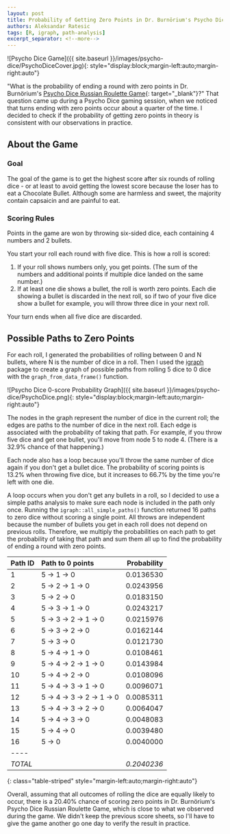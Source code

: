 ```yaml
---
layout: post
title: Probability of Getting Zero Points in Dr. Burnörium's Psycho Dice Game 
authors: Aleksandar Ratesic
tags: [R, igraph, path-analysis]
excerpt_separator: <!--more-->
---
```


![Psycho Dice Game]({{ site.baseurl }}/images/psycho-dice/PsychoDiceCover.jpg){: style="display:block;margin-left:auto;margin-right:auto"}

"What is the probability of ending a round with zero points in Dr. Burnörium's [Psycho Dice Russian Roulette Game](https://amzn.to/2KQNq6B){: target="_blank"}?" That question came up during a Psycho Dice gaming session, when we noticed that turns ending with zero points occur about a quarter of the time. I decided to check if the probability of getting zero points in theory is consistent with our observations in practice.

<!--more-->

## About the Game

### Goal

The goal of the game is to get the highest score after six rounds of rolling dice - or at least to avoid getting the lowest score because the loser has to eat a Chocolate Bullet. Although some are harmless and sweet, the majority contain capsaicin and are painful to eat. 

### Scoring Rules

Points in the game are won by throwing six-sided dice, each containing 4 numbers and 2 bullets.

You start your roll each round with five dice. This is how a roll is scored:

1. If your roll shows numbers only, you get points. (The sum of the numbers and additional points if multiple dice landed on the same number.)
2. If at least one die shows a bullet, the roll is worth zero points. Each die showing a bullet is discarded in the next roll, so if two of your five dice show a bullet for example, you will throw three dice in your next roll. 

Your turn ends when all five dice are discarded.

## Possible Paths to Zero Points

For each roll, I generated the probabilities of rolling between 0 and N bullets, where N is the number of dice in a roll. Then I used the [igraph](http://igraph.org) package to create a graph of possible paths from rolling 5 dice to 0 dice with the `graph_from_data_frame()` function. 

![Psycho Dice 0-score Probability Graph]({{ site.baseurl }}/images/psycho-dice/PsychoDice.png){: style="display:block;margin-left:auto;margin-right:auto"}

The nodes in the graph represent the number of dice in the current roll; the edges are paths to the number of dice in the next roll. Each edge is associated with the probability of taking that path. For example, if you throw five dice and get one bullet, you'll move from node 5 to node 4. (There is a 32.9% chance of that happening.)

Each node also has a loop because you'll throw the same number of dice again if you don't get a bullet dice. The probability of scoring points is 13.2% when throwing five dice, but it increases to 66.7% by the time you're left with one die.

A loop occurs when you don't get any bullets in a roll, so I decided to use a simple paths analysis to make sure each node is included in the path only once. Running the `igraph::all_simple_paths()` function returned 16 paths to zero dice without scoring a single point. All throws are independent because the number of bullets you get in each roll does not depend on previous rolls. Therefore, we multiply the probabilities on each path to get the probability of taking that path and sum them all up to find the probability of ending a round with zero points.

|**Path ID**|**Path to 0 points**     |**Probability**|
|:--------|:--------------------------|-----------:|
|1 |5 -> 1 -> 0                |   0.0136530|
|2 |5 -> 2 -> 1 -> 0           |   0.0243956|
|3 |5 -> 2 -> 0                |   0.0183150|
|4 |5 -> 3 -> 1 -> 0           |   0.0243217|
|5 |5 -> 3 -> 2 -> 1 -> 0      |   0.0215976|
|6 |5 -> 3 -> 2 -> 0           |   0.0162144|
|7 |5 -> 3 -> 0                |   0.0121730|
|8 |5 -> 4 -> 1 -> 0           |   0.0108461|
|9 |5 -> 4 -> 2 -> 1 -> 0      |   0.0143984|
|10|5 -> 4 -> 2 -> 0           |   0.0108096|
|11|5 -> 4 -> 3 -> 1 -> 0      |   0.0096071|
|12|5 -> 4 -> 3 -> 2 -> 1 -> 0 |   0.0085311|
|13|5 -> 4 -> 3 -> 2 -> 0      |   0.0064047|
|14|5 -> 4 -> 3 -> 0           |   0.0048083|
|15|5 -> 4 -> 0                |   0.0039480|
|16|5 -> 0                     |   0.0040000|
|----
|*TOTAL*|                    | *0.2040236*|
{: class="table-striped" style="margin-left:auto;margin-right:auto"}

Overall, assuming that all outcomes of rolling the dice are equally likely to occur, there is a 20.40% chance of scoring zero points in Dr. Burnörium's Psycho Dice Russian Roulette Game, which is close to what we observed during the game. We didn't keep the previous score sheets, so I'll have to give the game another go one day to verify the result in practice.